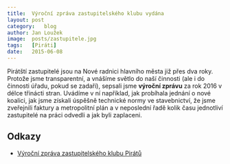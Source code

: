 ```yaml
---
title:	Výroční zpráva zastupitelského klubu vydána
layout:	post
category:	blog
author:	Jan Loužek
image:	posts/zastupitele.jpg
tags:	[Piráti]
date:	2015-06-08
---
```


Pirátští zastupitelé jsou na Nové radnici hlavního města již přes dva roky. Protože jsme transparentní, a vnášíme světlo do naší činnosti (ale i do činnosti úřadu, pokud se zadaří), sepsali jsme **výroční zprávu** za rok 2016 v délce třinácti stran. Uvádíme v ní například, jak probíhala jednání o nové koalici, jak jsme získali úspěšně technické normy ve stavebnictví, že jsme zveřejnili faktury a metropolitní plán a v neposlední řadě kolik času jednotliví zastupitelé na práci odvedli a jak byli zaplaceni.

## Odkazy

* [Výroční zpráva zastupitelského klubu Pirátů](https://github.com/pirati-cz/KlubPraha/blob/master/materialy/vyrocni-zprava/vyrocni-zprava-2016.pdf)


